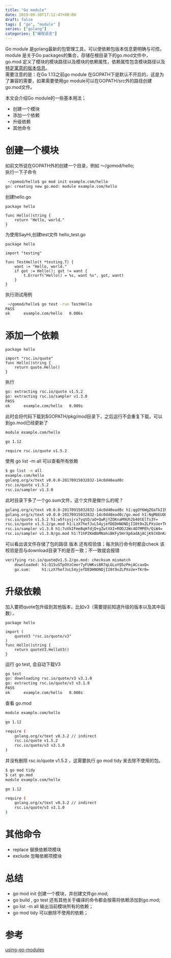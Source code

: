 ```yaml
---
title: "Go module"
date: 2019-05-30T17:12:47+08:00
draft: false
tags: [ "go", "module" ]
series: ["golang"]
categories: ["编程语言"]
---
```


Go module 是golang最新的包管理工具，可以使依赖包版本信息更明确与可控。module 是关于Go packages的集合，存储在根目录下的go.mod文件中，go.mod 定义了模块的模块路径以及模块的依赖属性，依赖属性包含模块路径以及[特定寓意的版本信息](https://semver.org/lang/zh-CN/)。  
需要注意的是：在Go 1.13之前go module 在GOPATH下是默认不开启的，这是为了兼容的需要，如果需要使用go module可以在GOPATH/src外的路径创建go.mod文件。

本文会介绍Go module的一些基本用法； 
 
 - 创建一个模块  
 - 添加一个依赖  
 - 升级依赖  
 - 其他命令
<!--more-->

# 创建一个模块
如前文所说在GOPATH外的创建一个目录，例如 ～/gomod/hello;  
执行一下子命令
```bash
 ~/gomod/hello$ go mod init example.com/hello
go: creating new go.mod: module example.com/hello
```

创建hello.go 
```golang
package hello

func Hello()string {
	return "Hello, world."
}
```

为使用SayHi,创建test文件 hello_test.go
```golang
package hello

import "testing"

func TestHello(t *testing.T) {
	want := "Hello, world."
	if got := Hello(); got != want {
		t.Errorf("Hello() = %s, want %s", got, want)
	}
}
```
执行测试用例
```bash
 ~/gomod/hello$ go test -run TestHello
PASS
ok  	example.com/hello	0.006s

```

# 添加一个依赖

```golang
package hello

import "rsc.io/quote"
func Hello()string {
	return quote.Hello()
}
```
执行
```bash
go: extracting rsc.io/quote v1.5.2
go: extracting rsc.io/sampler v1.3.0
PASS
ok  	example.com/hello	0.009s
```
此时会将代码下载到$GOPATH/pkg/mod目录下，之后运行不会重复下载，可以到go.mod已经更新了
```bash
module example.com/hello

go 1.12

require rsc.io/quote v1.5.2
```
使用 go list -m all 可以查看所有依赖
```bash
$ go list -m all
example.com/hello
golang.org/x/text v0.0.0-20170915032832-14c0d48ead0c
rsc.io/quote v1.5.2
rsc.io/sampler v1.3.0
```
此时目录下多了一个go.sum文件，这个文件是做什么的呢？
```bash
golang.org/x/text v0.0.0-20170915032832-14c0d48ead0c h1:qgOY6WgZOaTkIIMiVjBQcw93ERBE4m30iBm00nkL0i8=
golang.org/x/text v0.0.0-20170915032832-14c0d48ead0c/go.mod h1:NqM8EUOU14njkJ3fqMW+pc6Ldnwhi/IjpwHt7yyuwOQ=
rsc.io/quote v1.5.2 h1:w5fcysjrx7yqtD/aO+QwRjYZOKnaM9Uh2b40tElTs3Y=
rsc.io/quote v1.5.2/go.mod h1:LzX7hefJvL54yjefDEDHNONDjII0t9xZLPXsUe+TKr0=
rsc.io/sampler v1.3.0 h1:7uVkIFmeBqHfdjD+gZwtXXI+RODJ2Wc4O7MPEh/QiW4=
rsc.io/sampler v1.3.0/go.mod h1:T1hPZKmBbMNahiBKFy5HrXp6adAjACjK9JXDnKaTXpA=
```
可以看出该文件存储了包的路径 版本 还有校验值；每次执行命令时都会check 该校验是否与download目录下的是否一致；不一致就会报错
```bash
verifying rsc.io/quote@v1.5.2/go.mod: checksum mismatch
	downloaded: h1:Q15uSTpOVzCmer7yFUWKviBR7qLGLuYQ5zPmjACcaxQ=
	go.sum:     h1:LzX7hefJvL54yjefDEDHNONDjII0t9xZLPXsUe+TKr0=
```

# 升级依赖
加入要把quote包升级到其他版本，比如v3（需要提前知道升级的版本以及其中函数），
```golang
package hello

import (
	quoteV3 "rsc.io/quote/v3"
)
func Hello()string {
	return quoteV3.HelloV3()
}
```
运行 go test, 会自动下载V3
```bash
go test
go: downloading rsc.io/quote/v3 v3.1.0
go: extracting rsc.io/quote/v3 v3.1.0
PASS
ok  	example.com/hello	0.008s
```
查看 go.mod 
```bash
module example.com/hello

go 1.12

require (
	golang.org/x/text v0.3.2 // indirect
	rsc.io/quote v1.5.2
	rsc.io/quote/v3 v3.1.0
)
```
并没有删除 	rsc.io/quote v1.5.2 ，这需要执行 go mod tidy 来去除不使用的包。
```bash
$ go mod tidy
$ cat go.mod
module example.com/hello

go 1.12

require (
	golang.org/x/text v0.3.2 // indirect
	rsc.io/quote/v3 v3.1.0
)
```

# 其他命令

- replace 替换依赖项模块
- exclude 忽略依赖项模块

# 总结

-  go mod init 创建一个模块，并创建文件go.mod;
-  go build , go test 还有其他关于编译的命令都会按需将依赖添加到go.mod;
-  go list -m all 输出当前模块所有的依赖；
-  go mod tidy 可以删除不使用的依赖；

# 参考
[using-go-modules](https://blog.golang.org/using-go-modules)